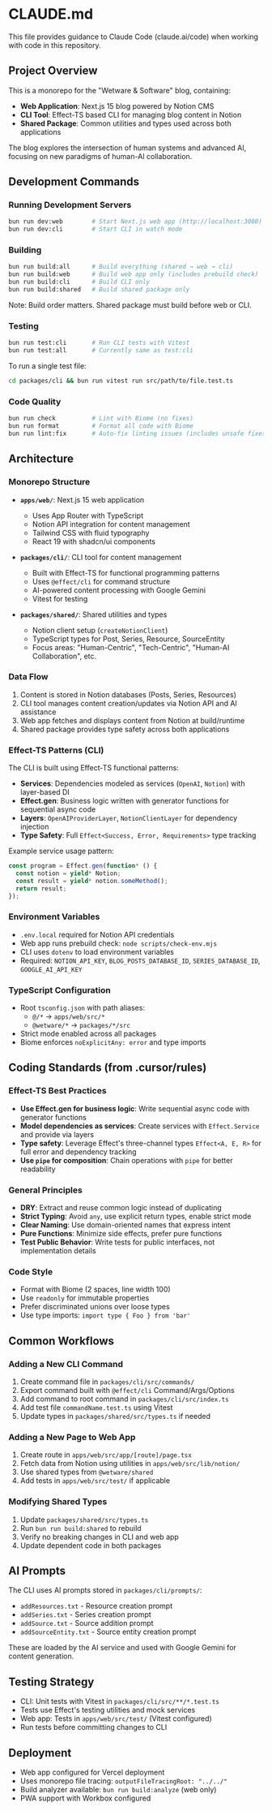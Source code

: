 # CLAUDE.md

This file provides guidance to Claude Code (claude.ai/code) when working with code in this repository.

## Project Overview

This is a monorepo for the "Wetware & Software" blog, containing:
- **Web Application**: Next.js 15 blog powered by Notion CMS
- **CLI Tool**: Effect-TS based CLI for managing blog content in Notion
- **Shared Package**: Common utilities and types used across both applications

The blog explores the intersection of human systems and advanced AI, focusing on new paradigms of human-AI collaboration.

## Development Commands

### Running Development Servers
```bash
bun run dev:web        # Start Next.js web app (http://localhost:3000)
bun run dev:cli        # Start CLI in watch mode
```

### Building
```bash
bun run build:all      # Build everything (shared → web → cli)
bun run build:web      # Build web app only (includes prebuild check)
bun run build:cli      # Build CLI only
bun run build:shared   # Build shared package only
```

Note: Build order matters. Shared package must build before web or CLI.

### Testing
```bash
bun run test:cli       # Run CLI tests with Vitest
bun run test:all       # Currently same as test:cli
```

To run a single test file:
```bash
cd packages/cli && bun run vitest run src/path/to/file.test.ts
```

### Code Quality
```bash
bun run check          # Lint with Biome (no fixes)
bun run format         # Format all code with Biome
bun run lint:fix       # Auto-fix linting issues (includes unsafe fixes)
```

## Architecture

### Monorepo Structure
- **`apps/web/`**: Next.js 15 web application
  - Uses App Router with TypeScript
  - Notion API integration for content management
  - Tailwind CSS with fluid typography
  - React 19 with shadcn/ui components

- **`packages/cli/`**: CLI tool for content management
  - Built with Effect-TS for functional programming patterns
  - Uses `@effect/cli` for command structure
  - AI-powered content processing with Google Gemini
  - Vitest for testing

- **`packages/shared/`**: Shared utilities and types
  - Notion client setup (`createNotionClient`)
  - TypeScript types for Post, Series, Resource, SourceEntity
  - Focus areas: "Human-Centric", "Tech-Centric", "Human-AI Collaboration", etc.

### Data Flow
1. Content is stored in Notion databases (Posts, Series, Resources)
2. CLI tool manages content creation/updates via Notion API and AI assistance
3. Web app fetches and displays content from Notion at build/runtime
4. Shared package provides type safety across both applications

### Effect-TS Patterns (CLI)
The CLI is built using Effect-TS functional patterns:
- **Services**: Dependencies modeled as services (`OpenAI`, `Notion`) with layer-based DI
- **Effect.gen**: Business logic written with generator functions for sequential async code
- **Layers**: `OpenAIProviderLayer`, `NotionClientLayer` for dependency injection
- **Type Safety**: Full `Effect<Success, Error, Requirements>` type tracking

Example service usage pattern:
```typescript
const program = Effect.gen(function* () {
  const notion = yield* Notion;
  const result = yield* notion.someMethod();
  return result;
});
```

### Environment Variables
- `.env.local` required for Notion API credentials
- Web app runs prebuild check: `node scripts/check-env.mjs`
- CLI uses `dotenv` to load environment variables
- Required: `NOTION_API_KEY`, `BLOG_POSTS_DATABASE_ID`, `SERIES_DATABASE_ID`, `GOOGLE_AI_API_KEY`

### TypeScript Configuration
- Root `tsconfig.json` with path aliases:
  - `@/*` → `apps/web/src/*`
  - `@wetware/*` → `packages/*/src`
- Strict mode enabled across all packages
- Biome enforces `noExplicitAny: error` and type imports

## Coding Standards (from .cursor/rules)

### Effect-TS Best Practices
- **Use Effect.gen for business logic**: Write sequential async code with generator functions
- **Model dependencies as services**: Create services with `Effect.Service` and provide via layers
- **Type safety**: Leverage Effect's three-channel types `Effect<A, E, R>` for full error and dependency tracking
- **Use `pipe` for composition**: Chain operations with `pipe` for better readability

### General Principles
- **DRY**: Extract and reuse common logic instead of duplicating
- **Strict Typing**: Avoid `any`, use explicit return types, enable strict mode
- **Clear Naming**: Use domain-oriented names that express intent
- **Pure Functions**: Minimize side effects, prefer pure functions
- **Test Public Behavior**: Write tests for public interfaces, not implementation details

### Code Style
- Format with Biome (2 spaces, line width 100)
- Use `readonly` for immutable properties
- Prefer discriminated unions over loose types
- Use type imports: `import type { Foo } from 'bar'`

## Common Workflows

### Adding a New CLI Command
1. Create command file in `packages/cli/src/commands/`
2. Export command built with `@effect/cli` Command/Args/Options
3. Add command to root command in `packages/cli/src/index.ts`
4. Add test file `commandName.test.ts` using Vitest
5. Update types in `packages/shared/src/types.ts` if needed

### Adding a New Page to Web App
1. Create route in `apps/web/src/app/[route]/page.tsx`
2. Fetch data from Notion using utilities in `apps/web/src/lib/notion/`
3. Use shared types from `@wetware/shared`
4. Add tests in `apps/web/src/test/` if applicable

### Modifying Shared Types
1. Update `packages/shared/src/types.ts`
2. Run `bun run build:shared` to rebuild
3. Verify no breaking changes in CLI and web app
4. Update dependent code in both packages

## AI Prompts
The CLI uses AI prompts stored in `packages/cli/prompts/`:
- `addResources.txt` - Resource creation prompt
- `addSeries.txt` - Series creation prompt
- `addSource.txt` - Source addition prompt
- `addSourceEntity.txt` - Source entity creation prompt

These are loaded by the AI service and used with Google Gemini for content generation.

## Testing Strategy
- CLI: Unit tests with Vitest in `packages/cli/src/**/*.test.ts`
- Tests use Effect's testing utilities and mock services
- Web app: Tests in `apps/web/src/test/` (Vitest configured)
- Run tests before committing changes to CLI

## Deployment
- Web app configured for Vercel deployment
- Uses monorepo file tracing: `outputFileTracingRoot: "../../"`
- Build analyzer available: `bun run build:analyze` (web only)
- PWA support with Workbox configured

